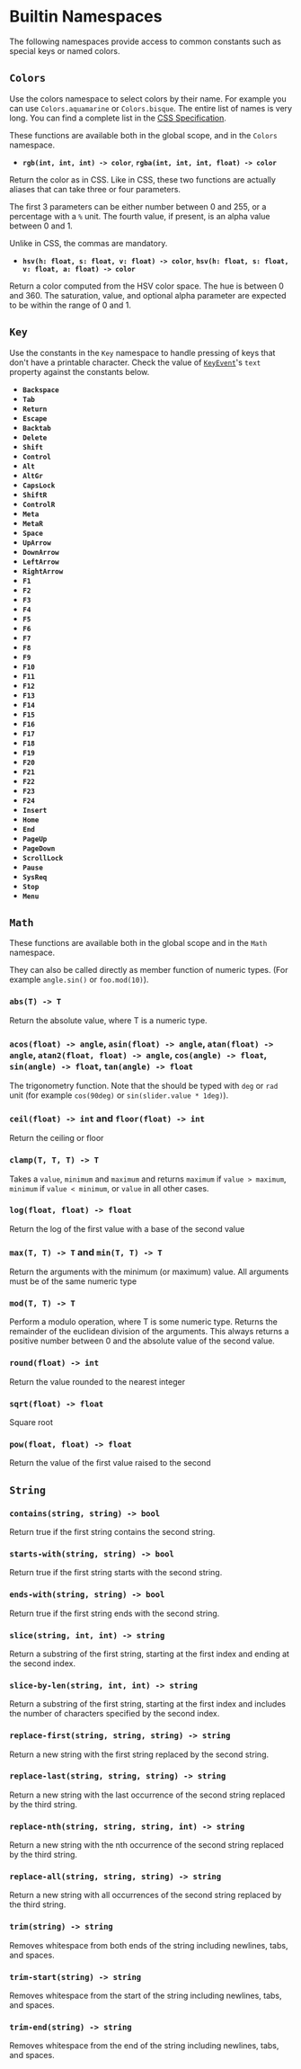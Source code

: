 <!-- Copyright © SixtyFPS GmbH <info@slint.dev> ; SPDX-License-Identifier: MIT -->

# Builtin Namespaces

The following namespaces provide access to common constants such as special keys or named colors.

## `Colors`

Use the colors namespace to select colors by their name. For example you can use `Colors.aquamarine` or `Colors.bisque`.
The entire list of names is very long. You can find a complete list in the [CSS Specification](https://www.w3.org/TR/css-color-3/#svg-color).

These functions are available both in the global scope, and in the `Colors` namespace.

-   **`rgb(int, int, int) -> color`**, **`rgba(int, int, int, float) -> color`**

Return the color as in CSS. Like in CSS, these two functions are actually aliases that can take
three or four parameters.

The first 3 parameters can be either number between 0 and 255, or a percentage with a `%` unit.
The fourth value, if present, is an alpha value between 0 and 1.

Unlike in CSS, the commas are mandatory.

 - **`hsv(h: float, s: float, v: float) -> color`**, **`hsv(h: float, s: float, v: float, a: float) -> color`**

Return a color computed from the HSV color space. The hue is between 0 and 360.
The saturation, value, and optional alpha parameter are expected to be within the range of 0 and 1.

## `Key`

Use the constants in the `Key` namespace to handle pressing of keys that don't have a printable character. Check the value of [`KeyEvent`](structs.md#keyevent)'s `text` property
against the constants below.

-   **`Backspace`**
-   **`Tab`**
-   **`Return`**
-   **`Escape`**
-   **`Backtab`**
-   **`Delete`**
-   **`Shift`**
-   **`Control`**
-   **`Alt`**
-   **`AltGr`**
-   **`CapsLock`**
-   **`ShiftR`**
-   **`ControlR`**
-   **`Meta`**
-   **`MetaR`**
-   **`Space`**
-   **`UpArrow`**
-   **`DownArrow`**
-   **`LeftArrow`**
-   **`RightArrow`**
-   **`F1`**
-   **`F2`**
-   **`F3`**
-   **`F4`**
-   **`F5`**
-   **`F6`**
-   **`F7`**
-   **`F8`**
-   **`F9`**
-   **`F10`**
-   **`F11`**
-   **`F12`**
-   **`F13`**
-   **`F14`**
-   **`F15`**
-   **`F16`**
-   **`F17`**
-   **`F18`**
-   **`F19`**
-   **`F20`**
-   **`F21`**
-   **`F22`**
-   **`F23`**
-   **`F24`**
-   **`Insert`**
-   **`Home`**
-   **`End`**
-   **`PageUp`**
-   **`PageDown`**
-   **`ScrollLock`**
-   **`Pause`**
-   **`SysReq`**
-   **`Stop`**
-   **`Menu`**

## `Math`

These functions are available both in the global scope and in the `Math` namespace.

They can also be called directly as member function of numeric types. (For example `angle.sin()` or `foo.mod(10)`).

### `abs(T) -> T`

Return the absolute value, where T is a numeric type.

### `acos(float) -> angle`, `asin(float) -> angle`, `atan(float) -> angle`, `atan2(float, float) -> angle`, `cos(angle) -> float`, `sin(angle) -> float`, `tan(angle) -> float`

The trigonometry function. Note that the should be typed with `deg` or `rad` unit
(for example `cos(90deg)` or `sin(slider.value * 1deg)`).

### `ceil(float) -> int` and `floor(float) -> int`

Return the ceiling or floor

### `clamp(T, T, T) -> T`

Takes a `value`, `minimum` and `maximum` and returns `maximum` if
`value > maximum`, `minimum` if `value < minimum`, or `value` in all other cases.

### `log(float, float) -> float`

Return the log of the first value with a base of the second value

### `max(T, T) -> T` and `min(T, T) -> T`

Return the arguments with the minimum (or maximum) value. All arguments must be of the same numeric type

### `mod(T, T) -> T`

Perform a modulo operation, where T is some numeric type.
Returns the remainder of the euclidean division of the arguments.
This always returns a positive number between 0 and the absolute value of the second value.

### `round(float) -> int`

Return the value rounded to the nearest integer

### `sqrt(float) -> float`

Square root

### `pow(float, float) -> float`

Return the value of the first value raised to the second

## `String`

### `contains(string, string) -> bool`

Return true if the first string contains the second string.

### `starts-with(string, string) -> bool`

Return true if the first string starts with the second string.

### `ends-with(string, string) -> bool`

Return true if the first string ends with the second string.

### `slice(string, int, int) -> string`

Return a substring of the first string, starting at the first index and ending at the second index.

### `slice-by-len(string, int, int) -> string`

Return a substring of the first string, starting at the first index and includes the number of characters specified by the second index.

### `replace-first(string, string, string) -> string`

Return a new string with the first string replaced by the second string.

### `replace-last(string, string, string) -> string`

Return a new string with the last occurrence of the second string replaced by the third string.

### `replace-nth(string, string, string, int) -> string`

Return a new string with the nth occurrence of the second string replaced by the third string.

### `replace-all(string, string, string) -> string`

Return a new string with all occurrences of the second string replaced by the third string.

### `trim(string) -> string`

Removes whitespace from both ends of the string including newlines, tabs, and spaces.

### `trim-start(string) -> string`

Removes whitespace from the start of the string including newlines, tabs, and spaces.

### `trim-end(string) -> string`

Removes whitespace from the end of the string including newlines, tabs, and spaces.
